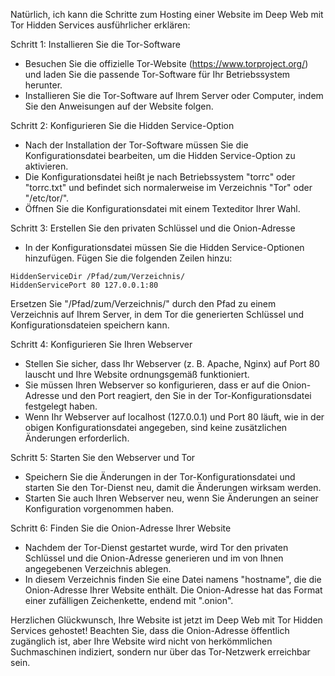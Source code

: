 Natürlich, ich kann die Schritte zum Hosting einer Website im Deep Web mit Tor Hidden Services ausführlicher erklären:

Schritt 1: Installieren Sie die Tor-Software
- Besuchen Sie die offizielle Tor-Website (https://www.torproject.org/) und laden Sie die passende Tor-Software für Ihr Betriebssystem herunter.
- Installieren Sie die Tor-Software auf Ihrem Server oder Computer, indem Sie den Anweisungen auf der Website folgen.

Schritt 2: Konfigurieren Sie die Hidden Service-Option
- Nach der Installation der Tor-Software müssen Sie die Konfigurationsdatei bearbeiten, um die Hidden Service-Option zu aktivieren.
- Die Konfigurationsdatei heißt je nach Betriebssystem "torrc" oder "torrc.txt" und befindet sich normalerweise im Verzeichnis "Tor" oder "/etc/tor/".
- Öffnen Sie die Konfigurationsdatei mit einem Texteditor Ihrer Wahl.

Schritt 3: Erstellen Sie den privaten Schlüssel und die Onion-Adresse
- In der Konfigurationsdatei müssen Sie die Hidden Service-Optionen hinzufügen. Fügen Sie die folgenden Zeilen hinzu:

```
HiddenServiceDir /Pfad/zum/Verzeichnis/
HiddenServicePort 80 127.0.0.1:80
```

Ersetzen Sie "/Pfad/zum/Verzeichnis/" durch den Pfad zu einem Verzeichnis auf Ihrem Server, in dem Tor die generierten Schlüssel und Konfigurationsdateien speichern kann.

Schritt 4: Konfigurieren Sie Ihren Webserver
- Stellen Sie sicher, dass Ihr Webserver (z. B. Apache, Nginx) auf Port 80 lauscht und Ihre Website ordnungsgemäß funktioniert.
- Sie müssen Ihren Webserver so konfigurieren, dass er auf die Onion-Adresse und den Port reagiert, den Sie in der Tor-Konfigurationsdatei festgelegt haben.
- Wenn Ihr Webserver auf localhost (127.0.0.1) und Port 80 läuft, wie in der obigen Konfigurationsdatei angegeben, sind keine zusätzlichen Änderungen erforderlich.

Schritt 5: Starten Sie den Webserver und Tor
- Speichern Sie die Änderungen in der Tor-Konfigurationsdatei und starten Sie den Tor-Dienst neu, damit die Änderungen wirksam werden.
- Starten Sie auch Ihren Webserver neu, wenn Sie Änderungen an seiner Konfiguration vorgenommen haben.

Schritt 6: Finden Sie die Onion-Adresse Ihrer Website
- Nachdem der Tor-Dienst gestartet wurde, wird Tor den privaten Schlüssel und die Onion-Adresse generieren und im von Ihnen angegebenen Verzeichnis ablegen.
- In diesem Verzeichnis finden Sie eine Datei namens "hostname", die die Onion-Adresse Ihrer Website enthält. Die Onion-Adresse hat das Format einer zufälligen Zeichenkette, endend mit ".onion".

Herzlichen Glückwunsch, Ihre Website ist jetzt im Deep Web mit Tor Hidden Services gehostet! Beachten Sie, dass die Onion-Adresse öffentlich zugänglich ist, aber Ihre Website wird nicht von herkömmlichen Suchmaschinen indiziert, sondern nur über das Tor-Netzwerk erreichbar sein.